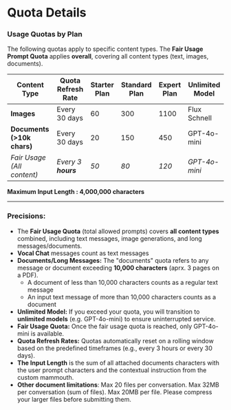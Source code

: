# Quota Details

### **Usage Quotas by Plan**

The following quotas apply to specific content types. The **Fair Usage Prompt Quota** applies **overall**, covering all content types (text, images, documents).

| Content Type | Quota Refresh Rate | Starter Plan  | Standard Plan | Expert Plan | Unlimited Model |
| --- | --- | --- | --- | --- | --- |
| **Images** | Every 30 days | 60 | 300 | 1100 | Flux Schnell |
| **Documents (>10k chars)** | Every 30 days | 20 | 150 | 450 | GPT-4o-mini |
| *Fair Usage (All content)* | *Every 3 **hours*** | *50* | *80* | *120* | *GPT-4o-mini* |

**Maximum Input Length : 4,000,000 characters**

---

### **Precisions:**

- The **Fair Usage Quota** (total allowed prompts) covers **all content types** combined, including text messages, image generations, and long messages/documents.
- **Vocal Chat** messages count as text messages
- **Documents/Long Messages:** The "documents" quota refers to any message or document exceeding **10,000 characters** (aprx. 3 pages on a PDF).
    - A document of less than 10,000 characters counts as a regular text message
    - An input text message of more than 10,000 characters counts as a document
- **Unlimited Model:** If you exceed your quota, you will transition to **unlimited models** (e.g. GPT-4o-mini) to ensure uninterrupted service.
- **Fair Usage Quota:** Once the fair usage quota is reached, only GPT-4o-mini is available.
- **Quota Refresh Rates:** Quotas automatically reset on a rolling window based on the predefined timeframes (e.g., every 3 hours or every 30 days).
- **The Input Length** is the sum of all attached documents characters with the user prompt characters and the contextual instruction from the custom mammouth.
- **Other document limitations**: Max 20 files per conversation. Max 32MB per conversation (sum of files). Max 20MB per file. Please compress your larger files before submitting them.